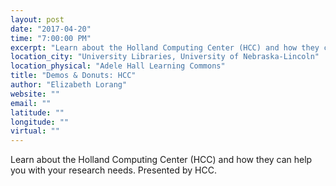 ```yaml
---
layout: post
date: "2017-04-20"
time: "7:00:00 PM"
excerpt: "Learn about the Holland Computing Center (HCC) and how they can help you with your research needs. Presented by HCC..."
location_city: "University Libraries, University of Nebraska-Lincoln"
location_physical: "Adele Hall Learning Commons"
title: "Demos & Donuts: HCC"
author: "Elizabeth Lorang"
website: ""
email: ""
latitude: ""
longitude: ""
virtual: ""
---
```


Learn about the Holland Computing Center (HCC) and how they can help you with your research needs. Presented by HCC.

